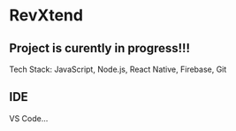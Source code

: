 # RevXtend

## Project is curently in progress!!!

Tech Stack: JavaScript, Node.js, React Native, Firebase, Git

## IDE
VS Code...
 
